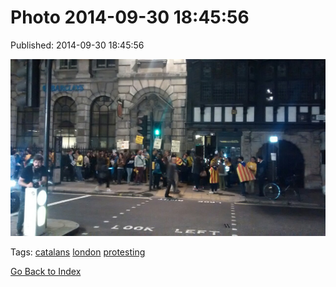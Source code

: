 
# Photo 2014-09-30 18:45:56

Published: 2014-09-30 18:45:56

![](98822233947-0.jpg)

Tags: [catalans](tag-catalans.md) [london](tag-london.md) [protesting](tag-protesting.md)

[Go Back to Index](index.md)
